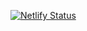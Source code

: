 [![Netlify Status](https://api.netlify.com/api/v1/badges/24055b83-5d87-4994-b38a-5cf64aa84a2f/deploy-status)](https://app.netlify.com/sites/ktylerwilcox/deploys)

